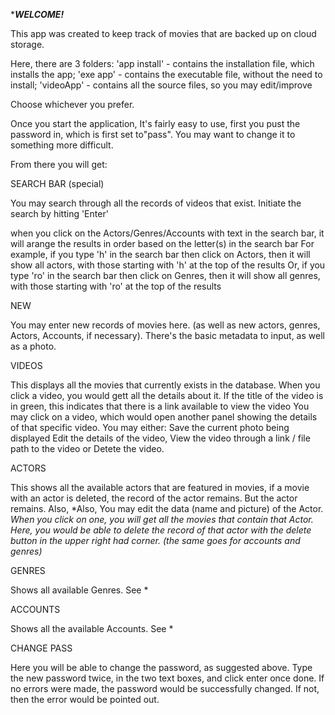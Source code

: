 **************************WELCOME!*************************

This app was created to keep track of movies that are backed up on cloud storage.

Here, there are 3 folders: 
'app install' - contains the installation file, which installs the app;
'exe app' - contains the executable file, without the need to install;
'videoApp' - contains all the source files, so you may edit/improve

Choose whichever you prefer.

Once you start the application, It's fairly easy to use, first you pust the password in, which is first set to"pass". 
You may want to change it to something more difficult.

From there you will get:

SEARCH BAR (special)

You may search through all the records of videos that exist. Initiate the search by
hitting 'Enter'

when you click on the Actors/Genres/Accounts with text in the search bar, it will arange the results in order based on the letter(s) in the search bar
For example, if you type 'h' in the search bar then click on Actors, then it will show all actors, with those starting with 'h' at the top of the results
Or, if you type 'ro' in the search bar then click on Genres, then it will show all genres, with those starting with 'ro' at the top of the results

NEW

You may enter new records of movies here. (as well as new actors, genres, Actors, Accounts, 
if necessary). There's the basic metadata to input, as well as a photo.

VIDEOS

This displays all the movies that currently exists in the database. When you click
a video, you would gett all the details about it.
If the title of the video is in green, this indicates that there is a link available to view the video
You may click on a video, which would open another panel showing the details of
that specific video. You may either: 
Save the current photo being displayed
Edit the details of the video, 
View the video through a link / file path to the video
or Detete the video.

ACTORS

This shows all the available actors that are featured in movies, if a movie with an 
actor is deleted, the record of the actor remains. But the actor remains. Also, 
*Also, You may edit the data (name and picture) of the Actor.
*When you click on one, you will get all the movies that contain that Actor. Here, 
you would be able to delete the record of that actor with the delete button in the 
upper right had corner.
(the same goes for accounts and genres)*

GENRES

Shows all available Genres. See *

ACCOUNTS

Shows all the available Accounts. See *

CHANGE PASS

Here you will be able to change the password, as suggested above. 
Type the new password twice, in the two text boxes, and click enter once done. 
If no errors were made, the password would be successfully changed.
If not, then the error would be pointed out.


